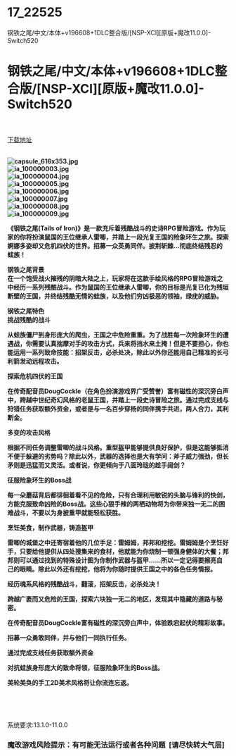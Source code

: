 # 17_22525
钢铁之尾/中文/本体+v196608+1DLC整合版/[NSP-XCI][原版+魔改11.0.0]-Switch520
# 钢铁之尾/中文/本体+v196608+1DLC整合版/[NSP-XCI][原版+魔改11.0.0]-Switch520
 <br/></br>
[下载地址](https://www.switch520.cc/article/22525 "下载地址")
<br/></br>

<p><strong><img title="capsule_616x353.jpg" src="https://www.switch520.cc/muke_img/2021_09_19_b32c26bced501.jpg" alt="capsule_616x353.jpg"></strong><br>
<strong><img title="ia_100000003.jpg" src="https://www.switch520.cc/muke_img/2021_09_19_b3aa1bf5bb357.jpg" alt="ia_100000003.jpg"></strong><br>
<strong><img title="ia_100000004.jpg" src="https://www.switch520.cc/muke_img/2021_09_19_e95257fd5df93.jpg" alt="ia_100000004.jpg"></strong><br>
<strong><img title="ia_100000005.jpg" src="https://www.switch520.cc/muke_img/2021_09_19_94944159991de.jpg" alt="ia_100000005.jpg"></strong><br>
<strong><img title="ia_100000006.jpg" src="https://www.switch520.cc/muke_img/2021_09_19_75a3c2efe750d.jpg" alt="ia_100000006.jpg"></strong><br>
<strong><img title="ia_100000007.jpg" src="https://www.switch520.cc/muke_img/2021_09_19_dcc107f61f1f8.jpg" alt="ia_100000007.jpg"></strong><br>
<strong><img title="ia_100000008.jpg" src="https://www.switch520.cc/muke_img/2021_09_19_21a5b76824482.jpg" alt="ia_100000008.jpg"></strong><br>
<strong><img title="ia_100000009.jpg" src="https://www.switch520.cc/muke_img/2021_09_19_676d0b5cd581d.jpg" alt="ia_100000009.jpg">&nbsp;</strong></p>
<p><strong>《钢铁之尾(Tails of Iron)》是一款充斥着残酷战斗的史诗RPG冒险游戏。作为玩家的你将扮演鼠国的王位继承人雷唧，并踏上一段光复王国的险象环生之旅。探索婀娜多姿却又危机四伏的世界。招募一众英勇同伴。披荆斩棘…彻底终结残忍的蛙族！</strong></p>
<p><strong>钢铁之尾背景</strong><br>
<strong>在一个饱受战火摧残的阴暗大陆之上，玩家将在这款手绘风格的RPG冒险游戏之中经历一系列残酷战斗。作为鼠国的王位继承人雷唧，你的目标是光复已化为残垣断壁的王国，并终结残酷无情的蛙族，以及他们穷凶极恶的领袖，绿疣的威胁。</strong></p>
<p><strong>钢铁之尾特色</strong><br>
<strong>挑战残酷的战斗</strong></p>
<p><strong>从蛙族僵尸到身形庞大的爬虫，王国之中危险重重。为了战胜每一次险象环生的遭遇战，你需要认真揣摩对手的攻击方式，兵来将挡水来土掩！但是不要担心，你也能运用一系列致命技能：招架反击，必杀处决，除此以外你还能用自己精准的长弓利箭发动远程攻击。</strong></p>
<p><strong>探索危机四伏的王国</strong></p>
<p><strong>在传奇配音员DougCockle（在角色扮演游戏界广受赞誉）富有磁性的深沉旁白声中，跨越中世纪奇幻风格的老鼠王国，并踏上一段史诗冒险之旅。通过完成支线与狩猎任务获取额外资金，或者是与一名百步穿杨的同伴携手共进，两人合力，其利断金。</strong></p>
<p><strong>多变的攻击风格</strong></p>
<p><strong>根据不同任务调整雷唧的战斗风格。重型盔甲能够提供良好保护，但是这能够抵消不便于躲避的劣势吗？除此以外，武器的选择也是大有学问：斧子威力强劲，但长矛则是迅猛而又灵活。或者说，你更倾向于八面玲珑的趁手阔剑？</strong></p>
<p><strong>征服险象环生的Boss战</strong></p>
<p><strong>每一朵蘑菇背后都徘徊着看不见的危险，只有合理利用敏锐的头脑与锋利的快剑，方能克服致命凶险的Boss战。这些心狠手辣的两栖动物将为你带来独一无二的困难战斗，不要以为身披重甲就能轻松获胜。</strong></p>
<p><strong>烹饪美食，制作武器，铸造盔甲</strong></p>
<p><strong>雷唧的城堡之中还寄宿着他的几位手足：雷姆姆，邦邦和挖挖。雷姆姆是个烹饪好手，只要给他提供从四处搜集来的食材，他就能为你烧制一顿强身健体的大餐；邦邦则可以通过找到的特殊设计图为你制作武器与盔甲……所以一定记得要擦亮自己的眼睛。除此以外还有挖挖，他将为你随时提供王国之中的各色任务情报。</strong></p>
<p><strong>经历魂系风格的残酷战斗，翻滚，招架反击，必杀处决！</strong></p>
<p><strong>跨越广袤而又危险的王国，探索六块独一无二的地区，发现其中隐藏的道路与秘密。</strong></p>
<p><strong>在传奇配音员DougCockle富有磁性的深沉旁白声中，体验跌宕起伏的精彩故事。</strong></p>
<p><strong>招募一众勇敢同伴，并与他们一同执行任务。</strong></p>
<p><strong>通过完成支线任务获取额外资金</strong></p>
<p><strong>对抗蛙族身形庞大的致命将领，征服险象环生的Boss战。</strong></p>
<p><strong>美轮美奂的手工2D美术风格将让你流连忘返。</strong></p>
<p>&nbsp;</p>
<p>&nbsp;</p>
<p>系统要求:13.1.0-11.0.0</p>
<h3>魔改游戏风险提示：有可能无法运行或者各种问题 &nbsp;[请尽快转大气层]</h3>



